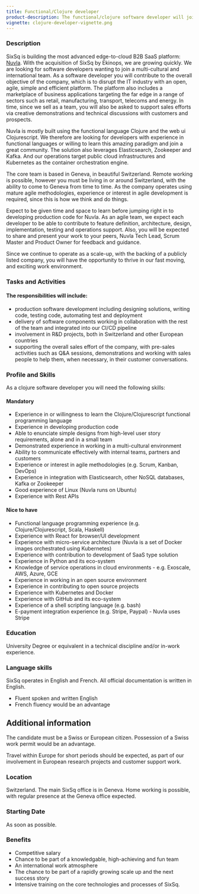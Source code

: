 ```yaml
---
title: Functional/Clojure developer
product-description: The functional/clojure software developer will join the dev team and contribute as a full stack clojure developer to the Nuvla B2B edge management platform, powering the Nuvla software solution.
vignette: clojure-developer-vignette.png
---
```


### Description

SixSq is building the most advanced edge-to-cloud B2B SaaS platform: [Nuvla](https://nuvla.io). With the acquisition of SixSq by Ekinops, we are growing quickly. We are looking for software developers wanting to join a multi-cultural and international team. As a software developer you will contribute to the overall objective of the company, which is to disrupt the IT industry with an open, agile, simple and efficient platform. The platform also includes a marketplace of business applications targeting the far edge in a range of sectors such as retail, manufacturing, transport, telecoms and energy. In time, since we sell as a team, you will also be asked to support sales efforts via creative demonstrations and technical discussions with customers and prospects.

Nuvla is mostly built using the functional language Clojure and the web ui Clojurescript. We therefore are looking for developers with experience in functional languages or willing to learn this amazing paradigm and join a great community. The solution also leverages Elasticsearch, Zookeeper and Kafka. And our operations target public cloud infrastructures and Kubernetes as the container orchestration engine.

The core team is based in Geneva, in beautiful Switzerland. Remote working is possible, however you must be living in or around Switzerland, with the ability to come to Geneva from time to time. As the company operates using mature agile methodologies, experience or interest in agile development is required, since this is how we think and do things.

Expect to be given time and space to learn before jumping right in to developing production code for Nuvla. As an agile team, we expect each developer to be able to contribute to feature definition, architecture, design, implementation, testing and operations support. Also, you will be expected to share and present your work to your peers, Nuvla Tech Lead, Scrum Master and Product Owner for feedback and guidance.

Since we continue to operate as a scale-up, with the backing of a publicly listed company, you will have the opportunity to thrive in our fast moving, and exciting work environment.

### Tasks and Activities

#### The responsibilities will include:

- production software development including designing solutions, writing code, testing code, automating test and deployment
- delivery of software components working in collaboration with the rest of the team and integrated into our CI/CD pipeline
- involvement in R&D projects, both in Switzerland and other European countries
- supporting the overall sales effort of the company, with pre-sales activities such as Q&A sessions, demonstrations and working with sales people to help them, when necessary, in their customer conversations.

### Profile and Skills

As a clojure software developer you will need the following skills:

#### Mandatory

- Experience in or willingness to learn the Clojure/Clojurescript functional programming language
- Experience in developing production code
- Able to enunciate simple designs from high-level user story requirements, alone and in a small team
- Demonstrated experience in working in a multi-cultural environment
- Ability to communicate effectively with internal teams, partners and customers
- Experience or interest in agile methodologies (e.g. Scrum, Kanban, DevOps)
- Experience in integration with Elasticsearch, other NoSQL databases, Kafka or Zookeeper
- Good experience of Linux (Nuvla runs on Ubuntu)
- Experience with Rest APIs

#### Nice to have

- Functional language programming experience (e.g. Clojure/Clojurescript, Scala, Haskell)
- Experience with React for browser/UI development
- Experience with micro-service architecture (Nuvla is a set of Docker images orchestrated using Kubernetes)
- Experience with contribution to development of SaaS type solution
- Experience in Python and its eco-system
- Knowledge of service operations in cloud environments - e.g. Exoscale, AWS, Azure, GCE
- Experience in working in an open source environment
- Experience in contributing to open source projects
- Experience with Kubernetes and Docker
- Experience with GitHub and its eco-system
- Experience of a shell scripting language (e.g. bash)
- E-payment integration experience (e.g. Stripe, Paypal) - Nuvla uses Stripe

### Education

University Degree or equivalent in a technical discipline and/or in-work experience.

### Language skills

SixSq operates in English and French. All official documentation is written in English.

- Fluent spoken and written English
- French fluency would be an advantage

## Additional information

The candidate must be a Swiss or European citizen. Possession of a Swiss work permit would be an advantage.

Travel within Europe for short periods should be expected, as part of our involvement in European research projects and customer support work.

### Location

Switzerland. The main SixSq office is in Geneva. Home working is possible, with regular presence at the Geneva office expected.

### Starting Date

As soon as possible.

### Benefits

- Competitive salary
- Chance to be part of a knowledgable, high-achieving and fun team
- An international work atmosphere
- The chance to be part of a rapidly growing scale up and the next success story
- Intensive training on the core technologies and processes of SixSq.
